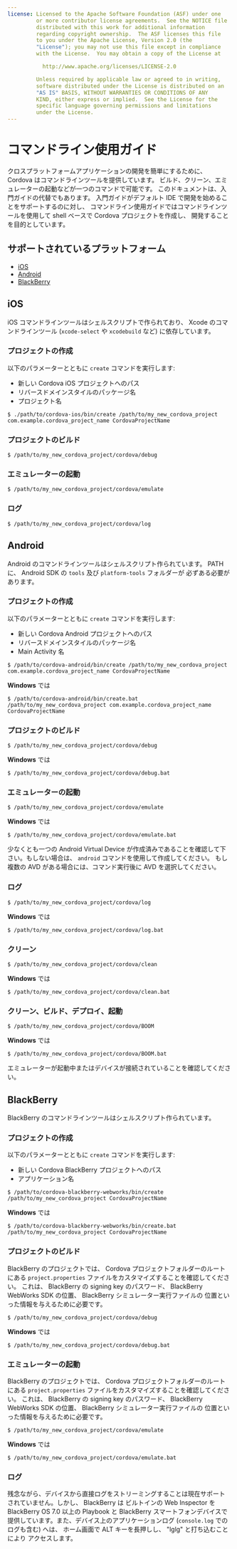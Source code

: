 ```yaml
---
license: Licensed to the Apache Software Foundation (ASF) under one
         or more contributor license agreements.  See the NOTICE file
         distributed with this work for additional information
         regarding copyright ownership.  The ASF licenses this file
         to you under the Apache License, Version 2.0 (the
         "License"); you may not use this file except in compliance
         with the License.  You may obtain a copy of the License at

           http://www.apache.org/licenses/LICENSE-2.0

         Unless required by applicable law or agreed to in writing,
         software distributed under the License is distributed on an
         "AS IS" BASIS, WITHOUT WARRANTIES OR CONDITIONS OF ANY
         KIND, either express or implied.  See the License for the
         specific language governing permissions and limitations
         under the License.
---
```


# コマンドライン使用ガイド

クロスプラットフォームアプリケーションの開発を簡単にするために、
Cordova はコマンドラインツールを提供しています。
ビルド、クリーン、エミュレーターの起動などが一つのコマンドで可能です。
このドキュメントは、入門ガイドの代替でもあります。
入門ガイドがデフォルト IDE で開発を始めることをサポートするのに対し、
コマンドライン使用ガイドではコマンドラインツールを使用して
shell ベースで Cordova プロジェクトを作成し、
開発することを目的としています。

## サポートされているプラットフォーム

* [iOS](#Command-Line%20Usage_ios)
* [Android](#Command-Line%20Usage_android)
* [BlackBerry](#Command-Line%20Usage_blackberry)

## iOS

iOS コマンドラインツールはシェルスクリプトで作られており、
Xcode のコマンドラインツール (`xcode-select` や `xcodebuild` など) に依存しています。

### プロジェクトの作成

以下のパラメーターとともに `create` コマンドを実行します:

* 新しい Cordova iOS プロジェクトへのパス
* リバースドメインスタイルのパッケージ名
* プロジェクト名

<!-- -->

    $ ./path/to/cordova-ios/bin/create /path/to/my_new_cordova_project com.example.cordova_project_name CordovaProjectName

### プロジェクトのビルド

    $ /path/to/my_new_cordova_project/cordova/debug

### エミュレーターの起動

    $ /path/to/my_new_cordova_project/cordova/emulate

### ログ

    $ /path/to/my_new_cordova_project/cordova/log


## Android

Android のコマンドラインツールはシェルスクリプト作られています。
PATH に、 Android SDK の `tools` 及び `platform-tools` フォルダーが
必ずある必要があります。

### プロジェクトの作成

以下のパラメーターとともに `create` コマンドを実行します:

* 新しい Cordova Android プロジェクトへのパス
* リバースドメインスタイルのパッケージ名
* Main Activity 名

<!-- -->

    $ /path/to/cordova-android/bin/create /path/to/my_new_cordova_project com.example.cordova_project_name CordovaProjectName

**Windows** では

    $ /path/to/cordova-android/bin/create.bat /path/to/my_new_cordova_project com.example.cordova_project_name CordovaProjectName

### プロジェクトのビルド

    $ /path/to/my_new_cordova_project/cordova/debug

**Windows** では

    $ /path/to/my_new_cordova_project/cordova/debug.bat

### エミュレーターの起動

    $ /path/to/my_new_cordova_project/cordova/emulate

**Windows** では

    $ /path/to/my_new_cordova_project/cordova/emulate.bat

少なくとも一つの Android Virtual Device が作成済みであることを確認して下さい。もしない場合は、 `android` コマンドを使用して作成してください。
もし複数の AVD がある場合には、コマンド実行後に AVD を選択してください。

### ログ

    $ /path/to/my_new_cordova_project/cordova/log

**Windows** では

    $ /path/to/my_new_cordova_project/cordova/log.bat

### クリーン

    $ /path/to/my_new_cordova_project/cordova/clean

**Windows** では

    $ /path/to/my_new_cordova_project/cordova/clean.bat

### クリーン、ビルド、デプロイ、起動

    $ /path/to/my_new_cordova_project/cordova/BOOM

**Windows** では

    $ /path/to/my_new_cordova_project/cordova/BOOM.bat

エミュレーターが起動中またはデバイスが接続されていることを確認してください。


## BlackBerry

BlackBerry のコマンドラインツールはシェルスクリプト作られています。

### プロジェクトの作成

以下のパラメーターとともに `create` コマンドを実行します:

* 新しい Cordova BlackBerry プロジェクトへのパス
* アプリケーション名

<!-- -->

    $ /path/to/cordova-blackberry-webworks/bin/create /path/to/my_new_cordova_project CordovaProjectName

**Windows** では

    $ /path/to/cordova-blackberry-webworks/bin/create.bat /path/to/my_new_cordova_project CordovaProjectName

### プロジェクトのビルド

BlackBerry のプロジェクトでは、 Cordova プロジェクトフォルダーのルートにある
`project.properties` ファイルをカスタマイズすることを確認してください。
これは、 BlackBerry の signing key のパスワード、
BlackBerry WebWorks SDK の位置、 BlackBerry シミュレーター実行ファイルの
位置といった情報を与えるために必要です。

    $ /path/to/my_new_cordova_project/cordova/debug

**Windows** では

    $ /path/to/my_new_cordova_project/cordova/debug.bat

### エミュレーターの起動

BlackBerry のプロジェクトでは、 Cordova プロジェクトフォルダーのルートにある
`project.properties` ファイルをカスタマイズすることを確認してください。
これは、 BlackBerry の signing key のパスワード、
BlackBerry WebWorks SDK の位置、 BlackBerry シミュレーター実行ファイルの
位置といった情報を与えるために必要です。

    $ /path/to/my_new_cordova_project/cordova/emulate

**Windows** では

    $ /path/to/my_new_cordova_project/cordova/emulate.bat

### ログ

残念ながら、デバイスから直接ログをストリーミングすることは現在サポート
されていません。しかし、 BlackBerry は ビルトインの Web Inspector を
BlackBerry OS 7.0 以上の Playbook と BlackBerry スマートフォンデバイスで
提供しています。また、デバイス上のアプリケーションログ
(`console.log` でのログも含む) へは、
ホーム画面で ALT キーを長押しし、 "lglg" と打ち込むことにより
アクセスします。
